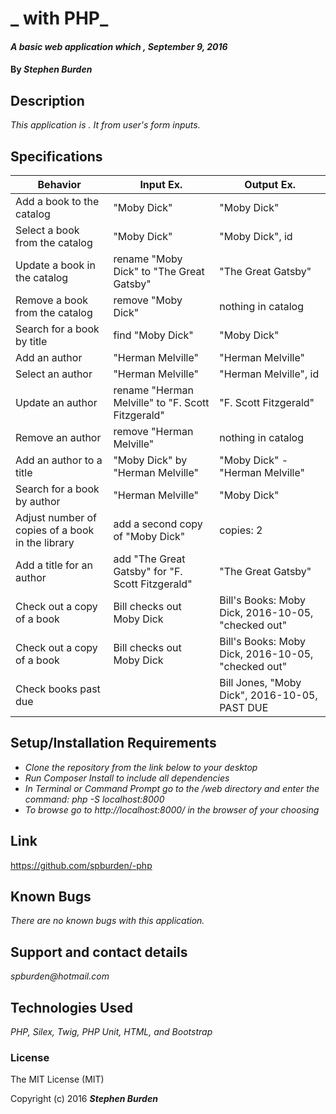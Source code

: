 # _ with PHP_

#### _A basic web application which , September 9, 2016_

#### By _**Stephen Burden**_

## Description
_This application is . It from user's form inputs._

## Specifications
| Behavior | Input Ex. | Output Ex. |
| --- | --- | --- |
| Add a book to the catalog | "Moby Dick" | "Moby Dick" |
| Select a book from the catalog | "Moby Dick" | "Moby Dick", id |
| Update a book in the catalog | rename "Moby Dick" to "The Great Gatsby" | "The Great Gatsby" |
| Remove a book from the catalog | remove "Moby Dick" | nothing in catalog |
| Search for a book by title | find "Moby Dick" | "Moby Dick" |
| Add an author | "Herman Melville" | "Herman Melville" |
| Select an author | "Herman Melville" | "Herman Melville", id |
| Update an author | rename "Herman Melville" to "F. Scott Fitzgerald" | "F. Scott Fitzgerald" |
| Remove an author | remove "Herman Melville" | nothing in catalog |
| Add an author to a title | "Moby Dick" by "Herman Melville" | "Moby Dick" - "Herman Melville" |
| Search for a book by author | "Herman Melville" | "Moby Dick"|
| Adjust number of copies of a book in the library | add a second copy of "Moby Dick" | copies: 2|
| Add a title for an author | add "The Great Gatsby" for "F. Scott Fitzgerald" | "The Great Gatsby"|
| Check out a copy of a book | Bill checks out Moby Dick | Bill's Books: Moby Dick, 2016-10-05, "checked out" |
| Check out a copy of a book | Bill checks out Moby Dick | Bill's Books: Moby Dick, 2016-10-05, "checked out" |
| Check books past due |  | Bill Jones, "Moby Dick", 2016-10-05, PAST DUE |

## Setup/Installation Requirements
* _Clone the repository from the link below to your desktop_
* _Run Composer Install to include all dependencies_
* _In Terminal or Command Prompt go to the /web directory and enter the command: php -S localhost:8000_
* _To browse go to http://localhost:8000/ in the browser of your choosing_

## Link
https://github.com/spburden/-php

## Known Bugs
_There are no known bugs with this application._

## Support and contact details
_spburden@hotmail.com_

## Technologies Used
_PHP, Silex, Twig, PHP Unit, HTML, and Bootstrap_

### License
The MIT License (MIT)

Copyright (c) 2016 **_Stephen Burden_**
